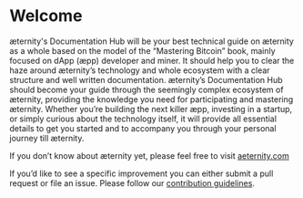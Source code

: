 # Welcome

æternity's Documentation Hub will be your best technical guide on æternity as a whole based on the model of the “Mastering Bitcoin” book, mainly focused on dApp (æpp) developer and miner. It should help you to clear the haze around æternity’s technology and whole ecosystem with a clear structure and well written documentation. æternity’s Documentation Hub should become your guide through the seemingly complex ecosystem of æternity, providing the knowledge you need for participating and mastering æternity. Whether you’re building the next killer æpp, investing in a startup, or simply curious about the technology itself, it will provide all essential details to get you started and to accompany you through your personal journey till æternity.

If you don’t know about æternity yet, please feel free to visit [aeternity.com](https://aeternity.com/)

If you’d like to see a specific improvement you can either submit a pull request or file an issue.
Please follow our [contribution guidelines](https://github.com/aeternity/aeternity/blob/master/CONTRIBUTING.md).
